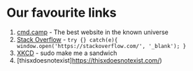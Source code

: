 # Our favourite links

1. [cmd.camp](http://cmd.camp) - The best website in the known universe
1. [Stack Overflow](https://stackoverflow.com/) - `try {} catch(e){ window.open('https://stackoverflow.com/', '_blank'); }`
1. [XKCD](https://xkcd.com/149/) - sudo make me a sandwich
1. [thisxdoesnotexist]https://thisxdoesnotexist.com/)
